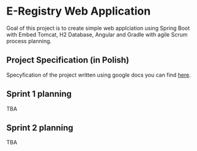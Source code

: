 # E-Registry Web Application
Goal of this project is to create simple web applciation using Spring Boot with Embed Tomcat, H2 Database, Angular and Gradle with agile Scrum process planning.
## Project Specification (in Polish)
Specyfication of the project written using google docs you can find [here](https://docs.google.com/document/d/1ZBkEaiZl50CGF2_FRDJQbGWddDtotfXNV_sB8e3e-9A/edit?usp=sharing).
## Sprint 1 planning
TBA
## Sprint 2 planning
TBA
